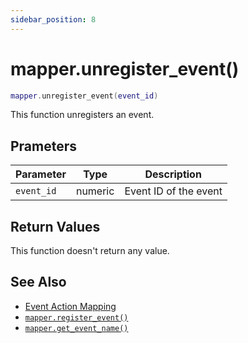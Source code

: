```yaml
---
sidebar_position: 8
---
```


# mapper.unregister_event()
```lua
mapper.unregister_event(event_id)
```
This function unregisters an event.


## Prameters
|Parameter|Type|Description|
|-|-|-|
|`event_id`|numeric|Event ID of the event|


## Return Values
This function doesn't return any value.

## See Also
- [Event Action Mapping](/guide/event-action-mapping)
- [`mapper.register_event()`](/libs/mapper/mapper_register_event)
- [`mapper.get_event_name()`](/libs/mapper/mapper_get_event_name)